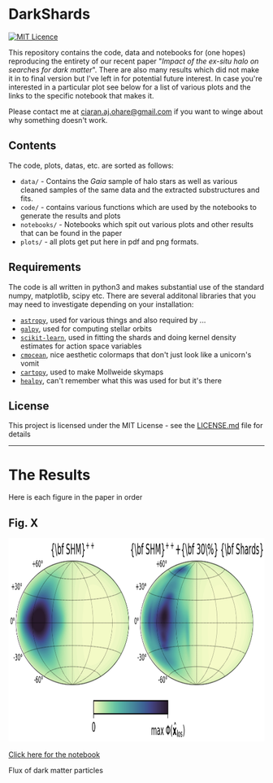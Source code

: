 # DarkShards

[//]: [![DOI](https://zenodo.org/badge/????????.svg)](https://zenodo.org/badge/latestdoi/????????) 
[//]: [![arXiv](https://img.shields.io/badge/arXiv-19??.????-.svg)](https://arxiv.org/abs/????.????)
[![MIT Licence](https://badges.frapsoft.com/os/mit/mit.svg?v=103)](https://opensource.org/licenses/mit-license.php)

This repository contains the code, data and notebooks for (one hopes) reproducing the entirety of our recent paper "*Impact of the ex-situ halo on searches for dark matter*". There are also many results which did not make it in to final version but I've left in for potential future interest. In case you're interested in a particular plot see below for a list of various plots and the links to the specific notebook that makes it.

Please contact me at ciaran.aj.ohare@gmail.com if you want to winge about why something doesn't work.

## Contents

The code, plots, datas, etc. are sorted as follows:

* `data/` - Contains the *Gaia* sample of halo stars as well as various cleaned samples of the same data and the extracted substructures and fits.
* `code/` - contains various functions which are used by the notebooks to generate the results and plots 
* `notebooks/` - Notebooks which spit out various plots and other results that can be found in the paper
* `plots/` - all plots get put here in pdf and png formats.

## Requirements

The code is all written in python3 and makes substantial use of the standard numpy, matplotlib, scipy etc. There are several additonal libraries that you may need to investigate depending on your installation:

* [`astropy`](https://www.astropy.org/), used for various things and also required by ...
* [`galpy`](https://galpy.readthedocs.io/en/v1.4.0/), used for computing stellar orbits
* [`scikit-learn`](https://scikit-learn.org/stable/), used in fitting the shards and doing kernel density estimates for action space variables
* [`cmocean`](https://matplotlib.org/cmocean/), nice aesthetic colormaps that don't just look like a unicorn's vomit
* [`cartopy`](https://scitools.org.uk/cartopy/docs/latest/), used to make Mollweide skymaps
* [`healpy`](https://healpy.readthedocs.io/en/latest/), can't remember what this was used for but it's there


## License

This project is licensed under the MIT License - see the [LICENSE.md](LICENSE.md) file for details

---

# The Results
Here is each figure in the paper in order

## Fig. X
<img src="plots/plots_png/ShardsFlux.png" width="900" height="400">

[Click here for the notebook](https://github.com/cajohare/DarkShards/blob/master/code/plot_Directional.ipynb)

Flux of dark matter particles


